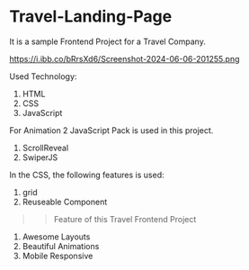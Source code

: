# Travel-Landing-Page

It is a sample Frontend Project for a Travel Company.

https://i.ibb.co/bRrsXd6/Screenshot-2024-06-06-201255.png

Used Technology:
1. HTML
2. CSS
3. JavaScript

For Animation 2 JavaScript Pack is used in this project.
1. ScrollReveal
2. SwiperJS

In the CSS, the following features is used:
1. grid
2. Reuseable Component

>> Feature of this Travel Frontend Project
1. Awesome Layouts
2. Beautiful Animations
3. Mobile Responsive
